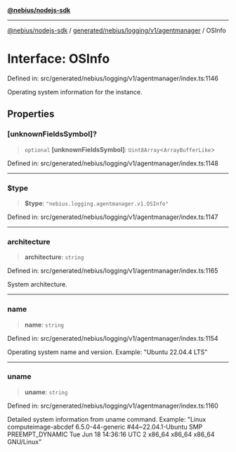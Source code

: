 [**@nebius/nodejs-sdk**](../../../../../../README.md)

---

[@nebius/nodejs-sdk](../../../../../../README.md) / [generated/nebius/logging/v1/agentmanager](../README.md) / OSInfo

# Interface: OSInfo

Defined in: src/generated/nebius/logging/v1/agentmanager/index.ts:1146

Operating system information for the instance.

## Properties

### \[unknownFieldsSymbol\]?

> `optional` **\[unknownFieldsSymbol\]**: `Uint8Array`\<`ArrayBufferLike`\>

Defined in: src/generated/nebius/logging/v1/agentmanager/index.ts:1148

---

### $type

> **$type**: `"nebius.logging.agentmanager.v1.OSInfo"`

Defined in: src/generated/nebius/logging/v1/agentmanager/index.ts:1147

---

### architecture

> **architecture**: `string`

Defined in: src/generated/nebius/logging/v1/agentmanager/index.ts:1165

System architecture.

---

### name

> **name**: `string`

Defined in: src/generated/nebius/logging/v1/agentmanager/index.ts:1154

Operating system name and version.
Example: "Ubuntu 22.04.4 LTS"

---

### uname

> **uname**: `string`

Defined in: src/generated/nebius/logging/v1/agentmanager/index.ts:1160

Detailed system information from uname command.
Example: "Linux computeimage-abcdef 6.5.0-44-generic #44~22.04.1-Ubuntu SMP PREEMPT_DYNAMIC Tue Jun 18 14:36:16 UTC 2 x86_64 x86_64 x86_64 GNU/Linux"
